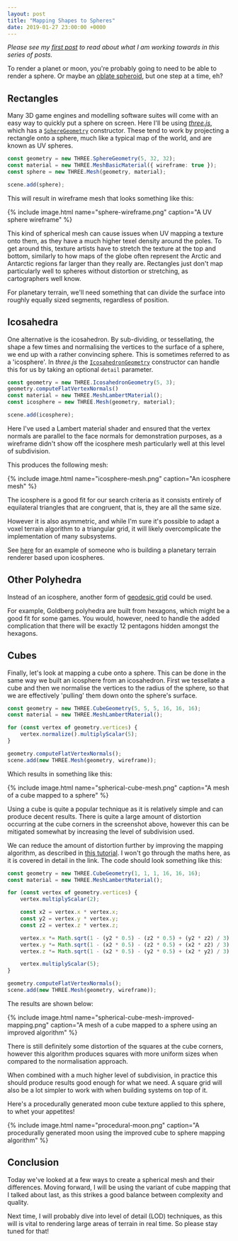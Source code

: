 ```yaml
---
layout: post
title: "Mapping Shapes to Spheres"
date: 2019-01-27 23:00:00 +0000
---
```


*Please see my [first post] to read about what I am working towards in this
series of posts.*

To render a planet or moon, you're probably going to need to be able to render
a sphere. Or maybe an [oblate spheroid], but one step at a time, eh?

## Rectangles

Many 3D game engines and modelling software suites will come with an easy way
to quickly put a sphere on screen. Here I'll be using *[three.js]*, which has a
[`SphereGeometry`] constructor. These tend to work by projecting a rectangle
onto a sphere, much like a typical map of the world, and are known as UV
spheres.

```ts
const geometry = new THREE.SphereGeometry(5, 32, 32);
const material = new THREE.MeshBasicMaterial({ wireframe: true });
const sphere = new THREE.Mesh(geometry, material);

scene.add(sphere);
```

This will result in wireframe mesh that looks something like this:

{% include image.html name="sphere-wireframe.png" caption="A UV sphere wireframe" %}

This kind of spherical mesh can cause issues when UV mapping a texture onto
them, as they have a much higher texel density around the poles. To get around
this, texture artists have to stretch the texture at the top and bottom,
similarly to how maps of the globe often represent the Arctic and Antarctic
regions far larger than they really are. Rectangles just don't map particularly
well to spheres without distortion or stretching, as cartographers well know.

For planetary terrain, we'll need something that can divide the surface into
roughly equally sized segments, regardless of position.

## Icosahedra

One alternative is the icosahedron. By sub-dividing, or tessellating, the shape
a few times and normalising the vertices to the surface of a sphere, we end up
with a rather convincing sphere. This is sometimes referred to as a
'icosphere'. In *three.js* the [`IcosahedronGeometry`] constructor can handle
this for us by taking an optional `detail` parameter.

```ts
const geometry = new THREE.IcosahedronGeometry(5, 3);
geometry.computeFlatVertexNormals()
const material = new THREE.MeshLambertMaterial();
const icosphere = new THREE.Mesh(geometry, material);

scene.add(icosphere);
```

Here I've used a Lambert material shader and ensured that the vertex normals
are parallel to the face normals for demonstration purposes, as a wireframe
didn't show off the icosphere mesh particularly well at this level of
subdivision.

This produces the following mesh:

{% include image.html name="icosphere-mesh.png" caption="An icosphere mesh" %}

The icosphere is a good fit for our search criteria as it consists entirely of
equilateral triangles that are congruent, that is, they are all the same size.

However it is also asymmetric, and while I'm sure it's possible to adapt a
voxel terrain algorithm to a triangular grid, it will likely overcomplicate the
implementation of many subsystems.

See [here](http://leah-lindner.com/blog/2016/10/17/planet-renderer-week-2/) for
an example of someone who is building a planetary terrain renderer based upon
icospheres.

## Other Polyhedra

Instead of an icosphere, another form of [geodesic grid] could be used.

For example, Goldberg polyhedra are built from hexagons, which might be a good
fit for some games. You would, however, need to handle the added complication
that there will be exactly 12 pentagons hidden amongst the hexagons.

## Cubes

Finally, let's look at mapping a cube onto a sphere. This can be done in the
same way we built an icosphere from an icosahedron. First we tessellate a cube
and then we normalise the vertices to the radius of the sphere, so that we
are effectively 'pulling' them down onto the sphere's surface.

```ts
const geometry = new THREE.CubeGeometry(5, 5, 5, 16, 16, 16);
const material = new THREE.MeshLambertMaterial();

for (const vertex of geometry.vertices) {
    vertex.normalize().multiplyScalar(5);
}

geometry.computeFlatVertexNormals();
scene.add(new THREE.Mesh(geometry, wireframe));
```

Which results in something like this:

{% include image.html name="spherical-cube-mesh.png" caption="A mesh of a cube mapped to a sphere" %}

Using a cube is quite a popular technique as it is relatively simple and can
produce decent results. There is quite a large amount of distortion occurring
at the cube corners in the screenshot above, however this can be mitigated
somewhat by increasing the level of subdivision used.

We can reduce the amount of distortion further by improving the mapping
algorithm, as described in [this tutorial](cube-mapping-tutorial). I won't go
through the maths here, as it is covered in detail in the link. The code should
look something like this:

```ts
const geometry = new THREE.CubeGeometry(1, 1, 1, 16, 16, 16);
const material = new THREE.MeshLambertMaterial();

for (const vertex of geometry.vertices) {
    vertex.multiplyScalar(2);

    const x2 = vertex.x * vertex.x;
    const y2 = vertex.y * vertex.y;
    const z2 = vertex.z * vertex.z;

    vertex.x *= Math.sqrt(1 - (y2 * 0.5) - (z2 * 0.5) + (y2 * z2) / 3);
    vertex.y *= Math.sqrt(1 - (x2 * 0.5) - (z2 * 0.5) + (x2 * z2) / 3);
    vertex.z *= Math.sqrt(1 - (x2 * 0.5) - (y2 * 0.5) + (x2 * y2) / 3);

    vertex.multiplyScalar(5);
}

geometry.computeFlatVertexNormals();
scene.add(new THREE.Mesh(geometry, wireframe));
```

The results are shown below:

{% include image.html name="spherical-cube-mesh-improved-mapping.png" caption="A mesh of a cube mapped to a sphere using an improved algorithm" %}

There is still definitely some distortion of the squares at the cube corners,
however this algorithm produces squares with more uniform sizes when compared
to the normalisation approach.

When combined with a much higher level of subdivision, in practice this should
produce results good enough for what we need. A square grid will also be a lot
simpler to work with when building systems on top of it.

Here's a procedurally generated moon cube texture applied to this sphere, to
whet your appetites!

{% include image.html name="procedural-moon.png" caption="A procedurally generated moon using the improved cube to sphere mapping algorithm" %}

## Conclusion

Today we've looked at a few ways to create a spherical mesh and their
differences. Moving forward, I will be using the variant of cube mapping that I
talked about last, as this strikes a good balance between complexity and
quality.

Next time, I will probably dive into level of detail (LOD) techniques, as this
will is vital to rendering large areas of terrain in real time. So please stay
tuned for that!

[first post]: https://jchapman127.github.io/2019/01/23/Help-Me-I-Have-No-Idea-What_Im-Doing.html
[oblate spheroid]: https://simple.wikipedia.org/wiki/Oblate_spheroid
[three.js]: https://threejs.org
[`SphereGeometry`]: https://threejs.org/docs/index.html#api/en/geometries/SphereGeometry
[`IcosahedronGeometry`]: https://threejs.org/docs/index.html#api/en/geometries/IcosahedronGeometry
[geodesic grid]: https://en.wikipedia.org/wiki/Geodesic_grid
[cube-mapping-tutorial]: https://catlikecoding.com/unity/tutorials/cube-sphere/
